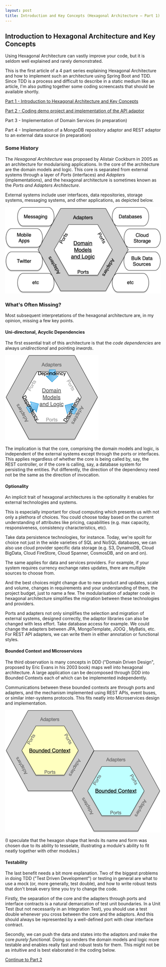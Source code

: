 ```yaml
---
layout: post
title: Introduction and Key Concepts (Hexagonal Architecture — Part 1)
---
```


## Introduction to Hexagonal Architecture and Key Concepts

Using Hexagonal Architecture can vastly improve your code, but it is seldom well explained and rarely demonstrated.

This is the first article of a 4 part series explaining Hexagonal Architecture and how to implement such an architecture using Spring Boot and TDD. Since TDD is a process and difficult to describe in a static medium like an article, I'm also putting together some coding screencasts that should be available shortly.

[Part 1 - Introduction to Hexagonal Architecture and Key Concepts](/2020/04/23/hexagonal-architecture-using-spring-boot-part-1.html)

[Part 2 - Coding demo project and implementation of the API adaptor](/2020/04/23/hexagonal-architecture-using-spring-boot-part-2.html)

Part 3 - Implementation of Domain Services (in preparation)

Part 4 - Implementation of a MongoDB repository adaptor and REST adaptor to an external data source (in preparation)

### Some History

The *Hexagonal Architecture* was proposed by Alistair Cockburn in 2005 as an architecture for modularising applications. In the core of the architecture are the domain models and logic. This core is separated from external systems through a layer of *Ports* (interfaces) and *Adapters* (implementations), and the hexagonal architecture is sometimes known as the *Ports and Adapters Architecture*. 

External systems include user interfaces, data repositories, storage systems, messaging systems, and other applications, as depicted below.

![Hexagonal Architecture](/images/hexagonal-architecture.png)

### What's Often Missing?

Most subsequent interpretations of the hexagonal architecture are, in my opinion, missing a few key points.

#### Uni-directonal, Acyclic Dependencies

The first essential trait of this architecture is that the *code dependencies* are always *unidirectional* and pointing *inwards*.

![Inward, Acyclic Dependencies](/images/inward-acyclic-dependencies.png)

The implication is that the core, comprising the domain models and logic, is independent of the external systems except through the ports or interfaces. This applies regardless of whether the core is being called by, say, the REST controller, or if the core is calling, say, a database system for persisting the entities. Put differently, the direction of the dependency need not be the same as the direction of invocation.

#### Optionality

An implicit trait of hexagonal architectures is the optionality it enables for external technologies and systems.

This is especially important for cloud computing which presents us with not only a plethora of choices. You could choose today based on the current understanding of attributes like pricing, capabilities (e.g. max capacity, responsiveness, consistency characteristics, etc).

Take data persistence technologies, for instance. Today, we're spoilt for choice not just in the wide varieties of SQL and NoSQL databases, we can also use cloud provider specific data storage (e.g. S3, DynamoDB, Cloud BigData, Cloud FireStore, Cloud Spanner, CosmosDB, and on and on).

The same applies for data and services providers. For example, if your system requires currency exchange rates updates, there are multiple sources to choose from.

And the best choices might change due to new product and updates, scale and volume, changes in requirements and your understanding of them, the project budget, just to name a few. The modularisation of adapter code in hexagonal architecture simplifies the migration between these technologies and providers.

Ports and adapters not only simplifies the selection and migration of external systems, designed correctly, the adaptor libraries can also be changed with less effort. Take database access for example. We could change the adapters between JPA, MongoTemplate, JOOQ , MyBatis, etc. For REST API adapters, we can write them in either annotation or functional styles.

#### Bounded Context and Microservices

The third observation is many concepts in DDD ("Domain Driven Design",  proposed by Eric Evans in his 2003 book) maps well into hexagonal architecture. A large application can be decomposed through DDD into Bounded Contexts each of which can be implemented independently.

Communications between these bounded contexts are through ports and adapters, and the mechanism implemented using REST APIs, event buses, or similar inter-systems protocols. This fits neatly into Microservices design and implementation.

![Bounded Context](/images/bounded-context.png)

(I speculate that the hexagon shape that lends its name and form was chosen due to its ability to tesselate, illustrating a module's ability to fit neatly together with other modules.)

#### Testability

The last benefit needs a bit more explanation. Two of the biggest problems in doing TDD ("Test Driven Development") or testing in general are what to use a mock (or, more generally, test double), and how to write robust tests that don't break every time you try to change the code.

Firstly, the separation of the core and the adapters through ports and interface contracts is a natural demarcation of test unit boundaries. In a Unit Test (but not necessarily in an Integration Test), you should use a test double whenever you cross between the core and the adaptors. And this should always be represented by a well-defined port with clear interface contract.

Secondly, we can push the data and states into the adaptors and make the core *purely functional*. Doing so renders the domain models and logic more testable and enables really fast and robust tests for them. This might not be as intuitive and is best elaborated in the coding below.

[Continue to Part 2](/2020/04/23/hexagonal-architecture-part-2.html)

